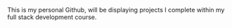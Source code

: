 This is my personal Github, will be displaying projects I complete within my full stack development course.
